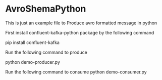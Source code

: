 # AvroShemaPython
This is just an example file to Produce avro formatted message in python

First install confluent-kafka-python package by the following command

pip install confluent-kafka

Run the following command to produce

python demo-producer.py

Run the following command to consume
python demo-consumer.py
